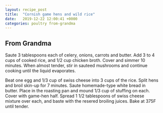 ```yaml
---
layout: recipe_post
title:  "Cornish game hens and wild rice"
date:   2019-12-22 12:00:41 +0000
categories: poultry from-grandma
---
```


## From Grandma

Saute 3 tablespoons each of celery, onions, carrots and butter. Add 3 to 4 cups of cooked rice, and 1/2 cup chicken broth. Cover and simmer 10 minutes. When almost tender, stir in sauteed mushrooms and continue cooking until the liquid evaporates. 

Beat one egg and 1/3 cup of swiss cheese into 3 cups of the rice. Split hens and broil skin-up for 7 minutes. Saute homemade-type white bread in butter. Place in the roasting pan and mound 1/3 cup of stuffing on each. Cover with game-hen half. Spread 1 1/2 tablespoons of swiss cheese mixture over each, and baste with the resered broiling juices. Bake at 375F until tender.
